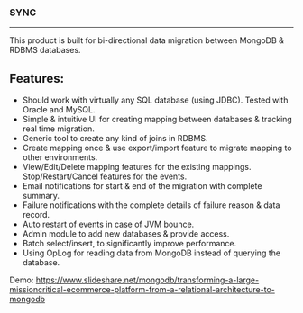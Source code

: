 ### SYNC

***


This product is built for bi-directional data migration between MongoDB & RDBMS databases. 
## **Features:**
* Should work with virtually any SQL database (using JDBC). Tested with Oracle and MySQL.
* Simple & intuitive UI for creating mapping between databases & tracking real time migration.
* Generic tool to create any kind of joins in RDBMS.
* Create mapping once & use export/import feature to migrate mapping to other environments. 
* View/Edit/Delete mapping features for the existing mappings. Stop/Restart/Cancel features for the events.
* Email notifications for start & end of the migration with complete summary.
* Failure notifications with the complete details of failure reason & data record.
* Auto restart of events in case of JVM bounce.
* Admin module to add new databases & provide access.
* Batch select/insert, to significantly improve performance.
* Using OpLog for reading data from MongoDB instead of querying the database.


Demo: https://www.slideshare.net/mongodb/transforming-a-large-missioncritical-ecommerce-platform-from-a-relational-architecture-to-mongodb
